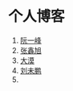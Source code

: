 # 个人博客

1. [阮一峰]( http://www.ruanyifeng.com/blog/2015/11/circular-dependency.html)
2. [张鑫旭](http://www.zhangxinxu.com/wordpress/)
3. [大漠](http://www.w3cplus.com/)
4. [刘未鹏](http://mindhacks.cn/topics/learning-method/)
5. 